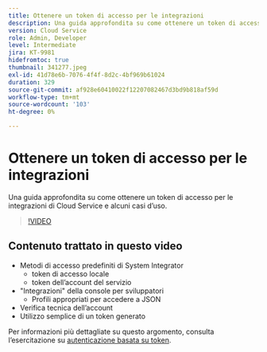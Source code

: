 ```yaml
---
title: Ottenere un token di accesso per le integrazioni
description: Una guida approfondita su come ottenere un token di accesso per le integrazioni di Cloud Service e alcuni casi d’uso.
version: Cloud Service
role: Admin, Developer
level: Intermediate
jira: KT-9981
hidefromtoc: true
thumbnail: 341277.jpeg
exl-id: 41d78e6b-7076-4f4f-8d2c-4bf969b61024
duration: 329
source-git-commit: af928e60410022f12207082467d3bd9b818af59d
workflow-type: tm+mt
source-wordcount: '103'
ht-degree: 0%

---
```


# Ottenere un token di accesso per le integrazioni

Una guida approfondita su come ottenere un token di accesso per le integrazioni di Cloud Service e alcuni casi d’uso.

>[!VIDEO](https://video.tv.adobe.com/v/341277?quality=12&learn=on)

## Contenuto trattato in questo video

+ Metodi di accesso predefiniti di System Integrator
   + token di accesso locale
   + token dell’account del servizio
+ &quot;Integrazioni&quot; della console per sviluppatori
   + Profili appropriati per accedere a JSON
+ Verifica tecnica dell’account
+ Utilizzo semplice di un token generato

Per informazioni più dettagliate su questo argomento, consulta l’esercitazione su [autenticazione basata su token](/help/headless-tutorial/authentication/overview.md).
